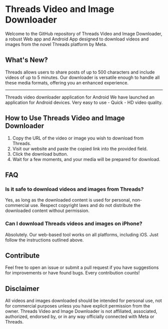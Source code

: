 # Threads Video and Image Downloader

Welcome to the GitHub repository of Threads Video and Image Downloader, a robust Web app and Android App designed to download videos and images from the novel Threads platform by Meta.

## What's New?

Threads allows users to share posts of up to 500 characters and include videos of up to 5 minutes. Our downloader is versatile enough to handle all these media formats, offering you an enhanced experience.

---

Threads video downloader application for Android
We have launched an application for Android devices. Very easy to use - Quick - HD video quality.


## How to Use Threads Video and Image Downloader

1. Copy the URL of the video or image you wish to download from Threads.
2. Visit our website and paste the copied link into the provided field.
3. Click the download button.
4. Wait for a few moments, and your media will be prepared for download.


## FAQ

### Is it safe to download videos and images from Threads?

Yes, as long as the downloaded content is used for personal, non-commercial use. Respect copyright laws and do not distribute the downloaded content without permission.

### Can I download Threads videos and images on iPhone?

Absolutely. Our web-based tool works on all platforms, including iOS. Just follow the instructions outlined above.



## Contribute

Feel free to open an issue or submit a pull request if you have suggestions for improvements or have found bugs. Every contribution counts!

## Disclaimer

All videos and images downloaded should be intended for personal use, not for commercial purposes unless you have explicit permission from the owner. Threads Video and Image Downloader is not affiliated, associated, authorized, endorsed by, or in any way officially connected with Meta or Threads.

